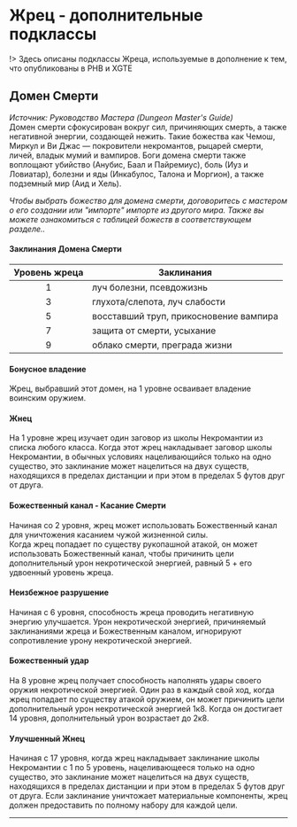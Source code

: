 # Жрец - дополнительные подклассы
!> Здесь описаны подклассы Жреца, используемые в дополнение к тем, что опубликованы в PHB и XGTE

## Домен Смерти
_Источник: Руководство Мастера (Dungeon Master's Guide)_  
Домен смерти сфокусирован вокруг сил, причиняющих смерть, а также негативной энергии, создающей нежить. Такие божества как Чемош, Миркул и Ви Джас — покровители некромантов, рыцарей смерти, личей, владык мумий и вампиров. Боги домена смерти также воплощают убийство (Анубис, Баал и Пайремиус), боль (Иуз и Ловиатар), болезни и яды (Инкабулос, Талона и Моргион), а также подземный мир (Аид и Хель).

_Чтобы выбрать божество для домена смерти, договоритесь с мастером о его создании или "импорте" импорте из другого мира. Также вы можете ознакомиться с таблицей божеств в соответствующем разделе.._

#### Заклинания Домена Смерти

| Уровень жреца | Заклинания |  
|:-------------:|-------------------|  
|       1       | луч болезни, псевдожизнь |
|       3       | глухота/слепота, луч слабости |
|       5       | восставший труп, прикосновение вампира |
|       7       | защита от смерти, усыхание |
|       9       | облако смерти, преграда жизни |

#### Бонусное владение
Жрец, выбравший этот домен, на 1 уровне осваивает владение воинским оружием.

#### Жнец
На 1 уровне жрец изучает один заговор из школы Некромантии из списка любого класса. Когда этот жрец накладывает заговор школы Некромантии, в обычных условиях нацеливающийся только на одно существо, это заклинание может нацелиться на двух существ, находящихся в пределах дистанции и при этом в пределах 5 футов друг от друга.

#### Божественный канал - Касание Смерти
Начиная со 2 уровня, жрец может использовать Божественный канал для уничтожения касанием чужой жизненной силы.  
Когда жрец попадает по существу рукопашной атакой, он может использовать Божественный канал, чтобы причинить цели
дополнительный урон некротической энергией, равный 5 + его удвоенный уровень жреца.

#### Неизбежное разрушение
Начиная с 6 уровня, способность жреца проводить негативную энергию улучшается. Урон некротической энергией, причиняемый заклинаниями жреца и Божественным каналом, игнорируют сопротивление урону некротической энергией.

#### Божественный удар
На 8 уровне жрец получает способность наполнять удары своего оружия некротической энергией. Один раз в каждый свой ход, когда жрец попадает по существу атакой оружием, он может причинить цели дополнительный урон некротической энергией 1к8. Когда он достигает 14 уровня, дополнительный урон возрастает до 2к8.

#### Улучшенный Жнец
Начиная с 17 уровня, когда жрец накладывает заклинание школы Некромантии с 1 по 5 уровень, нацеливающееся только на одно существо, это заклинание может нацелиться на двух существ, находящихся в пределах дистанции и при этом в пределах 5 футов друг от друга.
Если заклинание уничтожает материальные компоненты, жрец должен предоставить по полному набору для каждой цели.
<hr/>
